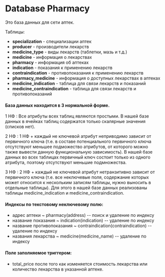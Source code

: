# Database Pharmacy

Это база данных для сети аптек.

Таблицы:

- **specialization** - специализации аптек
- **producer** - производители лекарств
- **medicine_type** - виды лекарств (таблетки, мазь и т.д.)
- **medicine** - информация о лекарствах
- **pharmacy** - информация об аптеках
- **indication** - показания к применению лекарств
- **contraindication** - противопоказания к применению лекарств
- **pharmacy_medicine** - информация о доступных лекарствах в аптеках
- **medicine_indication** - таблица для связи лекарств и показаний
- **medicine_contraindication** - таблица для связи лекарств и противопоказаний

#### База данных находится в 3 нормальной форме.

1 НФ : Все атрибуты всех таблиц являются простыми. В нашей базе данных в ячейках таблиц содержатся только скалярные значения (списков нет).

2 НФ : 1 НФ + каждый не ключевой атрибут неприводимо зависит от первичного ключа (т.е. в составе потенциального первичного ключа отсутствуют меньшее подможество атрибутов, от которого можно также вывести данную функциональную зависимость). В нашей базе данных во всех таблицах первичный ключ состоит только из одного атрибута, поэтому отсутствуют меньшие подмножества.

3 НФ : 2 НФ + каждый не ключевой атрибут нетранзитивно зависит от первичного ключа (т.е. все неключевые поля, содержание которых может относится к нескольким записям таблицы, нужно выносить в отдельные таблицы). Для этого в нашей базе данных реализованы таблицы medicine_indication и medicine_contraindication.

#### Индексы по текстовому неключевому полю:
- адрес аптеки ~ pharmacy(address) -- поиск и удаление по индексу
- название показания ~ indication(indication) -- удаление по индексу
- название противопоказания ~ contraindication(contraindication) -- удаление по индексу
- названия лекарства ~ medicine(medicine_name) -- удаление по индексу

#### Поле заполняемое триггером:
- total_price после того как изменяется стоимость лекарства или количество лекарства в указанной аптеке.
